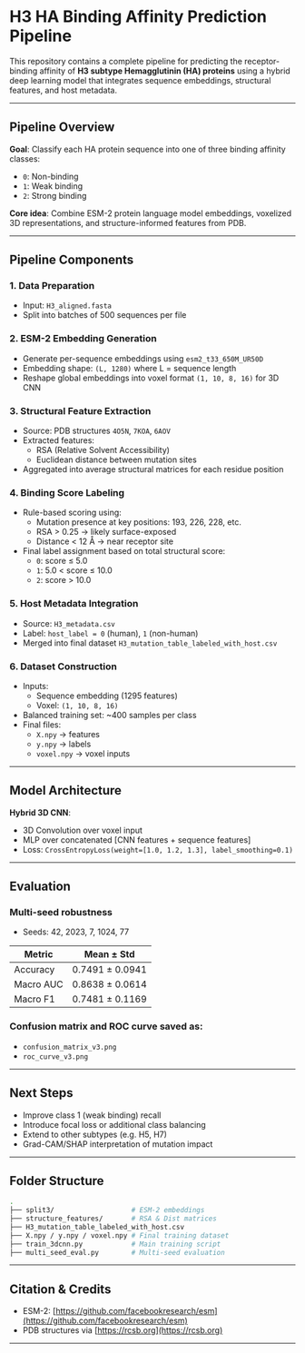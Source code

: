 #  H3 HA Binding Affinity Prediction Pipeline

This repository contains a complete pipeline for predicting the receptor-binding affinity of **H3 subtype Hemagglutinin (HA) proteins** using a hybrid deep learning model that integrates sequence embeddings, structural features, and host metadata.

---

##  Pipeline Overview

**Goal**: Classify each HA protein sequence into one of three binding affinity classes:
- `0`: Non-binding
- `1`: Weak binding
- `2`: Strong binding

**Core idea**: Combine ESM-2 protein language model embeddings, voxelized 3D representations, and structure-informed features from PDB.

---

##  Pipeline Components

### 1. **Data Preparation**
- Input: `H3_aligned.fasta`
- Split into batches of 500 sequences per file

### 2. **ESM-2 Embedding Generation**
- Generate per-sequence embeddings using `esm2_t33_650M_UR50D`
- Embedding shape: `(L, 1280)` where L = sequence length
- Reshape global embeddings into voxel format `(1, 10, 8, 16)` for 3D CNN

### 3. **Structural Feature Extraction**
- Source: PDB structures `4O5N`, `7KOA`, `6AOV`
- Extracted features:
  - RSA (Relative Solvent Accessibility)
  - Euclidean distance between mutation sites
- Aggregated into average structural matrices for each residue position

### 4. **Binding Score Labeling**
- Rule-based scoring using:
  - Mutation presence at key positions: 193, 226, 228, etc.
  - RSA > 0.25 → likely surface-exposed
  - Distance < 12 Å → near receptor site
- Final label assignment based on total structural score:
  - `0`: score ≤ 5.0
  - `1`: 5.0 < score ≤ 10.0
  - `2`: score > 10.0

### 5. **Host Metadata Integration**
- Source: `H3_metadata.csv`
- Label: `host_label = 0` (human), `1` (non-human)
- Merged into final dataset `H3_mutation_table_labeled_with_host.csv`

### 6. **Dataset Construction**
- Inputs:
  - Sequence embedding (1295 features)
  - Voxel: `(1, 10, 8, 16)`
- Balanced training set: ~400 samples per class
- Final files:
  - `X.npy` → features
  - `y.npy` → labels
  - `voxel.npy` → voxel inputs

---

##  Model Architecture

**Hybrid 3D CNN**:
- 3D Convolution over voxel input
- MLP over concatenated [CNN features + sequence features]
- Loss: `CrossEntropyLoss(weight=[1.0, 1.2, 1.3], label_smoothing=0.1)`

---

## Evaluation

### Multi-seed robustness
- Seeds: 42, 2023, 7, 1024, 77

| Metric       | Mean ± Std          |
|--------------|---------------------|
| Accuracy     | 0.7491 ± 0.0941     |
| Macro AUC    | 0.8638 ± 0.0614     |
| Macro F1     | 0.7481 ± 0.1169     |

### Confusion matrix and ROC curve saved as:
- `confusion_matrix_v3.png`
- `roc_curve_v3.png`

---

##  Next Steps

- Improve class 1 (weak binding) recall
- Introduce focal loss or additional class balancing
- Extend to other subtypes (e.g. H5, H7)
- Grad-CAM/SHAP interpretation of mutation impact

---

##  Folder Structure

```bash
.
├── split3/                   # ESM-2 embeddings
├── structure_features/       # RSA & Dist matrices
├── H3_mutation_table_labeled_with_host.csv
├── X.npy / y.npy / voxel.npy # Final training dataset
├── train_3dcnn.py            # Main training script
├── multi_seed_eval.py        # Multi-seed evaluation
```

---

##  Citation & Credits
- ESM-2: [https://github.com/facebookresearch/esm](https://github.com/facebookresearch/esm)
- PDB structures via [https://rcsb.org](https://rcsb.org)

---

